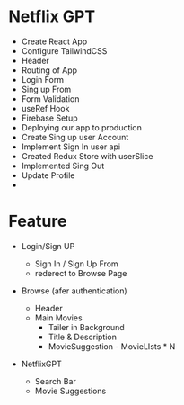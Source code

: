 # Netflix GPT

- Create React App
- Configure TailwindCSS
- Header
- Routing of App
- Login Form
- Sing up From  
- Form Validation
- useRef Hook
- Firebase Setup
- Deploying our app to production
- Create Sing up user Account
- Implement Sign In user api
- Created Redux Store with userSlice
- Implemented Sing Out
- Update Profile
- 


# Feature 

- Login/Sign UP
    - Sign In / Sign Up From
    - rederect  to Browse Page

- Browse (afer authentication)
     - Header
     - Main Movies
          - Tailer in Background
          - Title & Description
          - MovieSuggestion
                - MovieLIsts * N

- NetflixGPT
     - Search Bar
     - Movie Suggestions